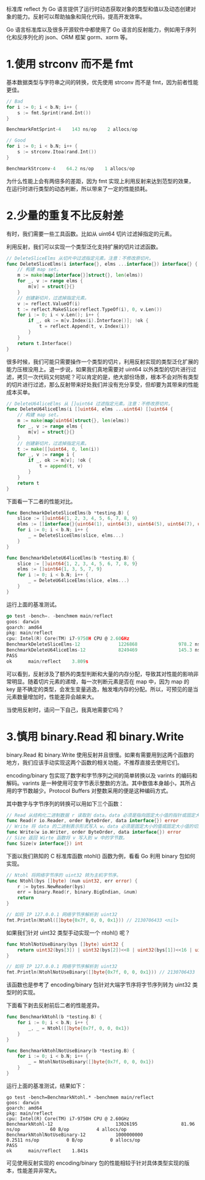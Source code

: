 标准库 reflect 为 Go 语言提供了运行时动态获取对象的类型和值以及动态创建对象的能力。反射可以帮助抽象和简化代码，提高开发效率。

Go 语言标准库以及很多开源软件中都使用了 Go 语言的反射能力，例如用于序列化和反序列化的 json、ORM 框架 gorm、xorm 等。

# 1.使用 strconv 而不是 fmt

基本数据类型与字符串之间的转换，优先使用 strconv 而不是 fmt，因为前者性能更佳。

```go
// Bad
for i := 0; i < b.N; i++ {
	s := fmt.Sprint(rand.Int())
}

BenchmarkFmtSprint-4    143 ns/op    2 allocs/op

// Good
for i := 0; i < b.N; i++ {
	s := strconv.Itoa(rand.Int())
}

BenchmarkStrconv-4    64.2 ns/op    1 allocs/op
```
为什么性能上会有两倍多的差距，因为 fmt 实现上利用反射来达到范型的效果，在运行时进行类型的动态判断，所以带来了一定的性能损耗。

# 2.少量的重复不比反射差
有时，我们需要一些工具函数。比如从 uint64 切片过滤掉指定的元素。

利用反射，我们可以实现一个类型泛化支持扩展的切片过滤函数。
```go
// DeleteSliceElms 从切片中过滤指定元素。注意：不修改原切片。
func DeleteSliceElms(i interface{}, elms ...interface{}) interface{} {
	// 构建 map set。
	m := make(map[interface{}]struct{}, len(elms))
	for _, v := range elms {
		m[v] = struct{}{}
	}
	// 创建新切片，过滤掉指定元素。
	v := reflect.ValueOf(i)
	t := reflect.MakeSlice(reflect.TypeOf(i), 0, v.Len())
	for i := 0; i < v.Len(); i++ {
		if _, ok := m[v.Index(i).Interface()]; !ok {
			t = reflect.Append(t, v.Index(i))
		}
	}
	return t.Interface()
}
```

很多时候，我们可能只需要操作一个类型的切片，利用反射实现的类型泛化扩展的能力压根没用上。退一步说，如果我们真地需要对 uint64 以外类型的切片进行过滤，拷贝一次代码又何妨呢？可以肯定的是，绝大部份场景，根本不会对所有类型的切片进行过滤，那么反射带来好处我们并没有充分享受，但却要为其带来的性能成本买单。

```go
// DeleteU64liceElms 从 []uint64 过滤指定元素。注意：不修改原切片。
func DeleteU64liceElms(i []uint64, elms ...uint64) []uint64 {
	// 构建 map set。
	m := make(map[uint64]struct{}, len(elms))
	for _, v := range elms {
		m[v] = struct{}{}
	}
	// 创建新切片，过滤掉指定元素。
	t := make([]uint64, 0, len(i))
	for _, v := range i {
		if _, ok := m[v]; !ok {
			t = append(t, v)
		}
	}
	return t
}
```
下面看一下二者的性能对比。
```go
func BenchmarkDeleteSliceElms(b *testing.B) {
	slice := []uint64{1, 2, 3, 4, 5, 6, 7, 8, 9}
	elms := []interface{}{uint64(1), uint64(3), uint64(5), uint64(7), uint64(9)}
	for i := 0; i < b.N; i++ {
		_ = DeleteSliceElms(slice, elms...)
	}
}

func BenchmarkDeleteU64liceElms(b *testing.B) {
	slice := []uint64{1, 2, 3, 4, 5, 6, 7, 8, 9}
	elms := []uint64{1, 3, 5, 7, 9}
	for i := 0; i < b.N; i++ {
		_ = DeleteU64liceElms(slice, elms...)
	}
}
```
运行上面的基准测试。
```go
go test -bench=. -benchmem main/reflect 
goos: darwin
goarch: amd64
pkg: main/reflect
cpu: Intel(R) Core(TM) i7-9750H CPU @ 2.60GHz
BenchmarkDeleteSliceElms-12              1226868               978.2 ns/op           296 B/op         16 allocs/op
BenchmarkDeleteU64liceElms-12            8249469               145.3 ns/op            80 B/op          1 allocs/op
PASS
ok      main/reflect    3.809s
```
可以看到，反射涉及了额外的类型判断和大量的内存分配，导致其对性能的影响非常明显。随着切片元素的递增，每一次判断元素是否在 map 中，因为 map 的 key 是不确定的类型，会发生变量逃逸，触发堆内存的分配。所以，可预见的是当元素数量增加时，性能差异会越来大。

当使用反射时，请问一下自己，我真地需要它吗？

# 3.慎用 binary.Read 和 binary.Write

binary.Read 和 binary.Write 使用反射并且很慢。如果有需要用到这两个函数的地方，我们应该手动实现这两个函数的相关功能，不推荐直接去使用它们。

encoding/binary 包实现了数字和字节序列之间的简单转换以及 varints 的编码和解码。varints 是一种使用可变字节表示整数的方法。其中数值本身越小，其所占用的字节数越少。Protocol Buffers 对整数采用的便是这种编码方式。

其中数字与字节序列的转换可以用如下三个函数：

```go
// Read 从结构化二进制数据 r 读取到 data。data 必须是指向固定大小值的指针或固定大小值的切片。
func Read(r io.Reader, order ByteOrder, data interface{}) error
// Write 将 data 的二进制表示形式写入 w。data 必须是固定大小的值或固定大小值的切片，或指向此类数据的指针。
func Write(w io.Writer, order ByteOrder, data interface{}) error
// Size 返回 Wirte 函数将 v 写入到 w 中的字节数。
func Size(v interface{}) int
```
下面以我们熟知的 C 标准库函数 ntohl() 函数为例，看看 Go 利用 binary 包如何实现。
```go
// Ntohl 将网络字节序的 uint32 转为主机字节序。
func Ntohl(bys []byte) (num uint32, err error) {
	r := bytes.NewReader(bys)
	err = binary.Read(r, binary.BigEndian, &num)
	return
}

// 如将 IP 127.0.0.1 网络字节序解析到 uint32
fmt.Println(Ntohl([]byte{0x7f, 0, 0, 0x1})) // 2130706433 <nil>
```
如果我们针对 uint32 类型手动实现一个 ntohl() 呢？
```go
func NtohlNotUseBinary(bys []byte) uint32 {
	return uint32(bys[3]) | uint32(bys[2])<<8 | uint32(bys[1])<<16 | uint32(bys[0])<<24
}

// 如将 IP 127.0.0.1 网络字节序解析到 uint32
fmt.Println(NtohlNotUseBinary([]byte{0x7f, 0, 0, 0x1})) // 2130706433
```
该函数也是参考了 encoding/binary 包针对大端字节序将字节序列转为 uint32 类型时的实现。

下面看下剥去反射前后二者的性能差异。

```go
func BenchmarkNtohl(b *testing.B) {
	for i := 0; i < b.N; i++ {
		_, _ = Ntohl([]byte{0x7f, 0, 0, 0x1})
	}
}

func BenchmarkNtohlNotUseBinary(b *testing.B) {
	for i := 0; i < b.N; i++ {
		_ = NtohlNotUseBinary([]byte{0x7f, 0, 0, 0x1})
	}
}
```
运行上面的基准测试，结果如下：
```
go test -bench=BenchmarkNtohl.* -benchmem main/reflect
goos: darwin
goarch: amd64
pkg: main/reflect
cpu: Intel(R) Core(TM) i7-9750H CPU @ 2.60GHz
BenchmarkNtohl-12                       13026195                81.96 ns/op           60 B/op          4 allocs/op
BenchmarkNtohlNotUseBinary-12           1000000000               0.2511 ns/op          0 B/op          0 allocs/op
PASS
ok      main/reflect    1.841s
```
可见使用反射实现的 encoding/binary 包的性能相较于针对具体类型实现的版本，性能差异非常大。